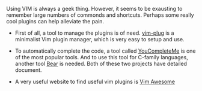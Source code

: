 Using VIM is always a geek thing. However, it seems to be exausting to remember large numbers of commonds and shortcuts. Perhaps some really cool plugins can help alleviate the pain.

* First of all, a tool to manage the plugins is of need. [vim-plug](https://github.com/junegunn/vim-plug) is a minimalist Vim plugin manager, which is very easy to setup and use.

* To automatically complete the code, a tool called [YouCompleteMe](https://github.com/Valloric/YouCompleteMe) is one of the most popular tools. And to use this tool for C-family languages, another tool [Bear](https://github.com/rizsotto/Bear) is needed. Both of these two projects have detailed document.

* A very useful website to find useful vim plugins is [Vim Awesome](http://vimawesome.com/) 
